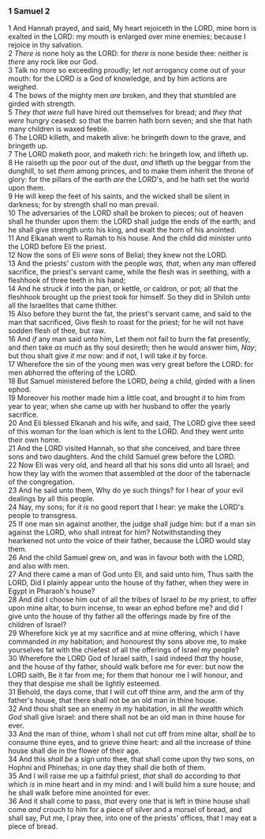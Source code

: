 ### 1 Samuel 2

1 And Hannah prayed, and said, My heart rejoiceth in the LORD, mine horn is exalted in the LORD: my mouth is enlarged over mine enemies; because I rejoice in thy salvation.  
2 *There is* none holy as the LORD: for *there is* none beside thee: neither *is there* any rock like our God.  
3 Talk no more so exceeding proudly; let *not* arrogancy come out of your mouth: for the LORD *is* a God of knowledge, and by him actions are weighed.  
4 The bows of the mighty men *are* broken, and they that stumbled are girded with strength.  
5 *They that were* full have hired out themselves for bread; and *they that were* hungry ceased: so that the barren hath born seven; and she that hath many children is waxed feeble.  
6 The LORD killeth, and maketh alive: he bringeth down to the grave, and bringeth up.  
7 The LORD maketh poor, and maketh rich: he bringeth low, and lifteth up.  
8 He raiseth up the poor out of the dust, *and* lifteth up the beggar from the dunghill, to set *them* among princes, and to make them inherit the throne of glory: for the pillars of the earth *are* the LORD's, and he hath set the world upon them.  
9 He will keep the feet of his saints, and the wicked shall be silent in darkness; for by strength shall no man prevail.  
10 The adversaries of the LORD shall be broken to pieces; out of heaven shall he thunder upon them: the LORD shall judge the ends of the earth; and he shall give strength unto his king, and exalt the horn of his anointed.  
11 And Elkanah went to Ramah to his house. And the child did minister unto the LORD before Eli the priest.  
12 Now the sons of Eli *were* sons of Belial; they knew not the LORD.  
13 And the priests' custom with the people *was, that*, when any man offered sacrifice, the priest's servant came, while the flesh was in seething, with a fleshhook of three teeth in his hand;  
14 And he struck *it* into the pan, or kettle, or caldron, or pot; all that the fleshhook brought up the priest took for himself. So they did in Shiloh unto all the Israelites that came thither.  
15 Also before they burnt the fat, the priest's servant came, and said to the man that sacrificed, Give flesh to roast for the priest; for he will not have sodden flesh of thee, but raw.  
16 And *if* any man said unto him, Let them not fail to burn the fat presently, and *then* take *as much* as thy soul desireth; then he would answer him, *Nay*; but thou shalt give *it me* now: and if not, I will take *it* by force.  
17 Wherefore the sin of the young men was very great before the LORD: for men abhorred the offering of the LORD.  
18 But Samuel ministered before the LORD, *being* a child, girded with a linen ephod.  
19 Moreover his mother made him a little coat, and brought *it* to him from year to year, when she came up with her husband to offer the yearly sacrifice.  
20 And Eli blessed Elkanah and his wife, and said, The LORD give thee seed of this woman for the loan which is lent to the LORD. And they went unto their own home.  
21 And the LORD visited Hannah, so that she conceived, and bare three sons and two daughters. And the child Samuel grew before the LORD.  
22 Now Eli was very old, and heard all that his sons did unto all Israel; and how they lay with the women that assembled *at* the door of the tabernacle of the congregation.  
23 And he said unto them, Why do ye such things? for I hear of your evil dealings by all this people.  
24 Nay, my sons; for *it is* no good report that I hear: ye make the LORD's people to transgress.  
25 If one man sin against another, the judge shall judge him: but if a man sin against the LORD, who shall intreat for him? Notwithstanding they hearkened not unto the voice of their father, because the LORD would slay them.  
26 And the child Samuel grew on, and was in favour both with the LORD, and also with men.  
27 And there came a man of God unto Eli, and said unto him, Thus saith the LORD, Did I plainly appear unto the house of thy father, when they were in Egypt in Pharaoh's house?  
28 And did I choose him out of all the tribes of Israel *to be* my priest, to offer upon mine altar, to burn incense, to wear an ephod before me? and did I give unto the house of thy father all the offerings made by fire of the children of Israel?  
29 Wherefore kick ye at my sacrifice and at mine offering, which I have commanded *in my* habitation; and honourest thy sons above me, to make yourselves fat with the chiefest of all the offerings of Israel my people?  
30 Wherefore the LORD God of Israel saith, I said indeed *that* thy house, and the house of thy father, should walk before me for ever: but now the LORD saith, Be it far from me; for them that honour me I will honour, and they that despise me shall be lightly esteemed.  
31 Behold, the days come, that I will cut off thine arm, and the arm of thy father's house, that there shall not be an old man in thine house.  
32 And thou shalt see an enemy *in my* habitation, in all *the wealth* which *God* shall give Israel: and there shall not be an old man in thine house for ever.  
33 And the man of thine, *whom* I shall not cut off from mine altar, *shall be* to consume thine eyes, and to grieve thine heart: and all the increase of thine house shall die in the flower of their age.  
34 And this *shall be* a sign unto thee, that shall come upon thy two sons, on Hophni and Phinehas; in one day they shall die both of them.  
35 And I will raise me up a faithful priest, *that* shall do according to *that* which *is* in mine heart and in my mind: and I will build him a sure house; and he shall walk before mine anointed for ever.  
36 And it shall come to pass, *that* every one that is left in thine house shall come *and* crouch to him for a piece of silver and a morsel of bread, and shall say, Put me, I pray thee, into one of the priests' offices, that I may eat a piece of bread.  
